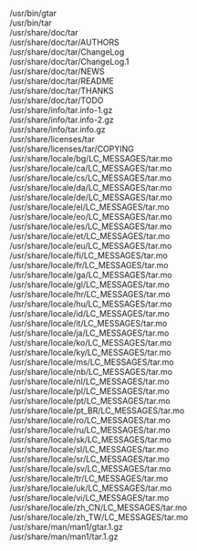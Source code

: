 /usr/bin/gtar  
/usr/bin/tar  
/usr/share/doc/tar  
/usr/share/doc/tar/AUTHORS  
/usr/share/doc/tar/ChangeLog  
/usr/share/doc/tar/ChangeLog.1  
/usr/share/doc/tar/NEWS  
/usr/share/doc/tar/README  
/usr/share/doc/tar/THANKS  
/usr/share/doc/tar/TODO  
/usr/share/info/tar.info-1.gz  
/usr/share/info/tar.info-2.gz  
/usr/share/info/tar.info.gz  
/usr/share/licenses/tar  
/usr/share/licenses/tar/COPYING  
/usr/share/locale/bg/LC_MESSAGES/tar.mo  
/usr/share/locale/ca/LC_MESSAGES/tar.mo  
/usr/share/locale/cs/LC_MESSAGES/tar.mo  
/usr/share/locale/da/LC_MESSAGES/tar.mo  
/usr/share/locale/de/LC_MESSAGES/tar.mo  
/usr/share/locale/el/LC_MESSAGES/tar.mo  
/usr/share/locale/eo/LC_MESSAGES/tar.mo  
/usr/share/locale/es/LC_MESSAGES/tar.mo  
/usr/share/locale/et/LC_MESSAGES/tar.mo  
/usr/share/locale/eu/LC_MESSAGES/tar.mo  
/usr/share/locale/fi/LC_MESSAGES/tar.mo  
/usr/share/locale/fr/LC_MESSAGES/tar.mo  
/usr/share/locale/ga/LC_MESSAGES/tar.mo  
/usr/share/locale/gl/LC_MESSAGES/tar.mo  
/usr/share/locale/hr/LC_MESSAGES/tar.mo  
/usr/share/locale/hu/LC_MESSAGES/tar.mo  
/usr/share/locale/id/LC_MESSAGES/tar.mo  
/usr/share/locale/it/LC_MESSAGES/tar.mo  
/usr/share/locale/ja/LC_MESSAGES/tar.mo  
/usr/share/locale/ko/LC_MESSAGES/tar.mo  
/usr/share/locale/ky/LC_MESSAGES/tar.mo  
/usr/share/locale/ms/LC_MESSAGES/tar.mo  
/usr/share/locale/nb/LC_MESSAGES/tar.mo  
/usr/share/locale/nl/LC_MESSAGES/tar.mo  
/usr/share/locale/pl/LC_MESSAGES/tar.mo  
/usr/share/locale/pt/LC_MESSAGES/tar.mo  
/usr/share/locale/pt_BR/LC_MESSAGES/tar.mo  
/usr/share/locale/ro/LC_MESSAGES/tar.mo  
/usr/share/locale/ru/LC_MESSAGES/tar.mo  
/usr/share/locale/sk/LC_MESSAGES/tar.mo  
/usr/share/locale/sl/LC_MESSAGES/tar.mo  
/usr/share/locale/sr/LC_MESSAGES/tar.mo  
/usr/share/locale/sv/LC_MESSAGES/tar.mo  
/usr/share/locale/tr/LC_MESSAGES/tar.mo  
/usr/share/locale/uk/LC_MESSAGES/tar.mo  
/usr/share/locale/vi/LC_MESSAGES/tar.mo  
/usr/share/locale/zh_CN/LC_MESSAGES/tar.mo  
/usr/share/locale/zh_TW/LC_MESSAGES/tar.mo  
/usr/share/man/man1/gtar.1.gz  
/usr/share/man/man1/tar.1.gz  
